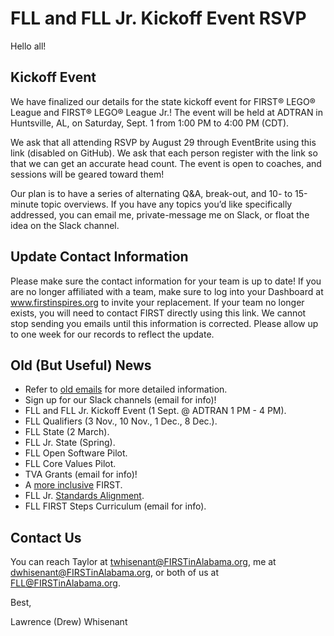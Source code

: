 # FLL and FLL Jr. Kickoff Event RSVP

Hello all!

## Kickoff Event
We have finalized our details for the state kickoff event for FIRST® LEGO® League and FIRST® LEGO® League Jr.! 
The event will be held at ADTRAN in Huntsville, AL, on Saturday, Sept. 1 from 1:00 PM to 4:00 PM (CDT).

We ask that all attending RSVP by August 29 through EventBrite using this link (disabled on GitHub). 
We ask that each person register with the link so that we can get an accurate head count. 
The event is open to coaches, and sessions will be geared toward them!

Our plan is to have a series of alternating Q&A, break-out, and 10- to 15-minute topic overviews. 
If you have any topics you’d like specifically addressed, you can email me, private-message me on Slack, or float the idea on the Slack channel.

## Update Contact Information
Please make sure the contact information for your team is up to date! 
If you are no longer affiliated with a team, make sure to log into your Dashboard at www.firstinspires.org to invite your replacement. 
If your team no longer exists, you will need to contact FIRST directly using this link. 
We cannot stop sending you emails until this information is corrected. 
Please allow up to one week for our records to reflect the update.

## Old (But Useful) News
* Refer to [old emails](https://github.com/drewwhis/first-in-alabama/tree/main/first-lego-league/2018_2019/email_blasts) for more detailed information.
* Sign up for our Slack channels (email for info)!
* FLL and FLL Jr. Kickoff Event (1 Sept. @ ADTRAN 1 PM - 4 PM).
* FLL Qualifiers (3 Nov., 10 Nov., 1 Dec., 8 Dec.).
* FLL State (2 March).
* FLL Jr. State (Spring).
* FLL Open Software Pilot.
* FLL Core Values Pilot.
* TVA Grants (email for info)!
* A [more inclusive](https://www.firstinspires.org/about/diversityinclusion?utm_source=partner-blast&utm_medium=flljr&utm_campaign=edi-training-019) FIRST.
* FLL Jr. [Standards Alignment](https://www.firstinspires.org/resource-library/flljr/standard-alignment-map).
* FLL FIRST Steps Curriculum (email for info).

## Contact Us
You can reach Taylor at twhisenant@FIRSTinAlabama.org, me at dwhisenant@FIRSTinAlabama.org, or both of us at FLL@FIRSTinAlabama.org.

Best,

Lawrence (Drew) Whisenant
